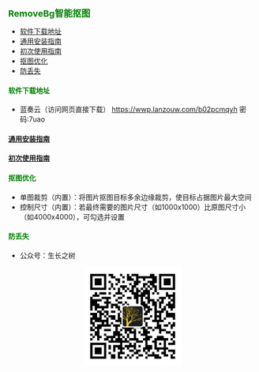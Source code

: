 
<b><font color=green size=4>
RemoveBg智能抠图
</font></b>

- [软件下载地址](#软件下载地址)
- [通用安装指南](#通用安装指南)
- [初次使用指南](#初次使用指南)
- [抠图优化](#抠图优化)
- [防丢失](#防丢失)



#### <font color=green>软件下载地址</font>
- 蓝奏云（访问网页直接下载）
https://wwp.lanzouw.com/b02pcmqyh  密码:7uao

#### [通用安装指南](../../univer/install.md)
#### [初次使用指南](./tutor.md)
#### <font color=green>抠图优化</font>
- 单图裁剪（内置）：将图片抠图目标多余边缘裁剪，使目标占据图片最大空间
- 控制尺寸（内置）：若最终需要的图片尺寸（如1000x1000）比原图尺寸小（如4000x4000），可勾选并设置

#### <font color=green>防丢失</font>
- 公众号：生长之树
<center><img src="../../../assets/qrcode_for.jpg" width="200px"></center>
